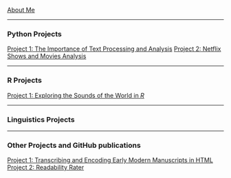 [About Me](/posts/about.md)

---
### Python Projects

[Project 1: The Importance of Text Processing and Analysis](/posts/dramatictext.md)
[Project 2: Netflix Shows and Movies Analysis](/posts/movies.md)
<!--<img src="images/dummy_thumbnail.jpg?raw=true"/>-->

---
### R Projects
[Project 1: Exploring the Sounds of the World in _R_](/posts/phoible.md)

---
### Linguistics Projects

<!--[Project 3 Title](http://example.com/)-->
---
### Other Projects and GitHub publications

[Project 1: Transcribing and Encoding Early Modern Manuscripts in HTML](/posts/manuscript.md)
[Project 2: Readability Rater](https://github.com/ycvogt/readability)

